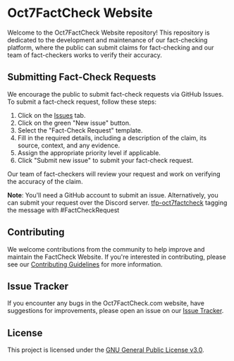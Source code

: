 # Oct7FactCheck Website

Welcome to the Oct7FactCheck Website repository! This repository is dedicated to the development and maintenance of our fact-checking platform, where the public can submit claims for fact-checking and our team of fact-checkers works to verify their accuracy.

## Submitting Fact-Check Requests

We encourage the public to submit fact-check requests via GitHub Issues. To submit a fact-check request, follow these steps:


1. Click on the [Issues](../../issues) tab.
2. Click on the green "New issue" button.
3. Select the "Fact-Check Request" template.
4. Fill in the required details, including a description of the claim, its source, context, and any evidence.
5. Assign the appropriate priority level if applicable.
6. Click "Submit new issue" to submit your fact-check request.

Our team of fact-checkers will review your request and work on verifying the accuracy of the claim.

**Note**:  You'll need a GitHub account to submit an issue. Alternatively, you can submit your request over the Discord server. [tfp-oct7factcheck](https://discord.com/channels/1186702814341234740/1195760902260142262) tagging the message with #FactCheckRequest 


## Contributing

We welcome contributions from the community to help improve and maintain the FactCheck Website. If you're interested in contributing, please see our [Contributing Guidelines](CONTRIBUTING.md) for more information.

## Issue Tracker

If you encounter any bugs in the Oct7FactCheck.com website, have suggestions for improvements, please open an issue on our [Issue Tracker](../../issues).

## License

This project is licensed under the [GNU General Public License v3.0](LICENSE).

<!-- This is commented out. 
##To-Do: 

- Rename the project to be OpenSource FactCheck. 

-Move the repository to be independent 

- Moving the site towards https://docusaurus.io/docs or  https://www.sphinx-doc.org then usine Github page integration or the likings 
-->